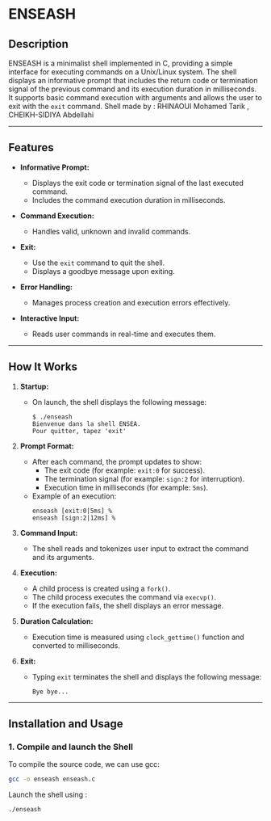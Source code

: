 # ENSEASH

## Description

ENSEASH is a minimalist shell implemented in C, providing a simple interface for executing commands on a Unix/Linux system. The shell displays an informative prompt that includes the return code or termination signal of the previous command and its execution duration in milliseconds. It supports basic command execution with arguments and allows the user to exit with the `exit` command. 
Shell made by : RHINAOUI Mohamed Tarik , CHEIKH-SIDIYA Abdellahi

---

## Features

- **Informative Prompt:**
  - Displays the exit code or termination signal of the last executed command.
  - Includes the command execution duration in milliseconds.

- **Command Execution:**
  - Handles valid, unknown and invalid commands.

- **Exit:**
  - Use the `exit` command to quit the shell.
  - Displays a goodbye message upon exiting.

- **Error Handling:**
  - Manages process creation and execution errors effectively.

- **Interactive Input:**
  - Reads user commands in real-time and executes them.

---

## How It Works

1. **Startup:**
   - On launch, the shell displays the following message:
     ```
     $ ./enseash
     Bienvenue dans la shell ENSEA.
     Pour quitter, tapez 'exit'
     ```

2. **Prompt Format:**
   - After each command, the prompt updates to show:
     - The exit code (for example: `exit:0` for success).
     - The termination signal (for example: `sign:2` for interruption).
     - Execution time in milliseconds (for example: `5ms`).
   - Example of an execution:
     ```
     enseash [exit:0|5ms] %
     enseash [sign:2|12ms] %
     ```

3. **Command Input:**
   - The shell reads and tokenizes user input to extract the command and its arguments.

4. **Execution:**
   - A child process is created using a `fork()`.
   - The child process executes the command via `execvp()`.
   - If the execution fails, the shell displays an error message.

5. **Duration Calculation:**
   - Execution time is measured using `clock_gettime()` function and converted to milliseconds.

6. **Exit:**
   - Typing `exit` terminates the shell and displays the following message:
     ```
     Bye bye...
     ```

---

## Installation and Usage

### 1. Compile and launch the Shell
To compile the source code, we can use gcc:
```bash
gcc -o enseash enseash.c
```
Launch the shell using :
```bash
./enseash
```
